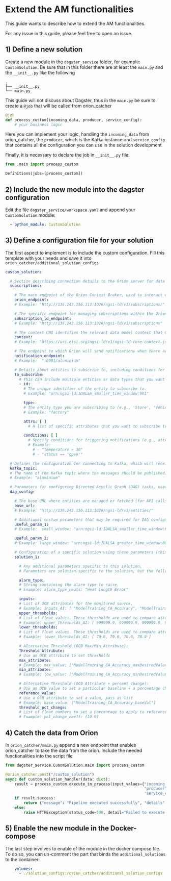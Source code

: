 # Extend the AM functionalities
This guide wants to describe how to extend the AM functionalities.

For any issue in this guide, please feel free to open an issue.

## 1) Define a new solution

Create a new module in the `dagster_service` folder, for example: `CustomSolution`.
Be sure that in this folder there are at least the `main.py` and the `__init__.py` like the following
```shell
.
├── __init__.py
└── main.py
```

This guide will not discuss about Dagster, thus in the `main.py` be sure to create a `@job` that will be called from orion_catcher

```python
@job
def process_custom(incoming_data, producer, service_config):
    # your business logic
```
Here you can implement your logic, handling the `incoming_data` from orion_catcher, the `producer`, which is the Kafka instance and `service_config` that contains all the configuration you can use in the solution development

Finally, it is necessary to declare the job in `__init__.py` file:
```python
from .main import process_custom

Definitions(jobs=[process_custom])
```

## 2) Include the new module into the dagster configuration

Edit the file `dagster_service/workspace.yaml` and append your `CustomSolution` module:
```yaml
  - python_module: CustomSolution
```

## 3) Define a configuration file for your solution

The first aspect to implement is to include the custom configuration. 
Fill this template with your needs and save it into `orion_catcher/additional_solution_configs`
```yaml
custom_solution:

  # Section describing connection details to the Orion server for data subscriptions
  subscriptions:

    # The main endpoint of the Orion Context Broker, used to interact with the Orion server.
    orion_endpoint:
    # Example: "http://136.243.156.113:1026/ngsi-ld/v1/subscriptions/"

    # The specific endpoint for managing subscriptions within the Orion Context Broker.
    subscription_ld_endpoint:
    # Example: "http://136.243.156.113:1026/ngsi-ld/v1/subscriptions"

    # The context URI identifies the relevant data model context that Orion will use.
    context:
    # Example: "https://uri.etsi.org/ngsi-ld/v1/ngsi-ld-core-context.jsonld"

    # The endpoint to which Orion will send notifications when there are changes in subscribed data.
    notification_endpoint:
    # Example:  ":8001/aluminium"

    # Details about entities to subscribe to, including conditions for the subscription.
    to_subscribe:
      # This can include multiple entities or data types that you want Orion to monitor.
      - id:
        # The unique identifier of the entity to subscribe to. 
        # Example: "urn:ngsi-ld:IDALSA_smaller_time_window:001"

        type:
        # The entity type you are subscribing to (e.g., 'Store', 'Vehicle').
        # Example: "factory"

        attrs: [ ]
          # A list of specific attributes that you want to subscribe to (e.g., 'temperature', 'location').

        conditions: [ ]
          # Specify conditions for triggering notifications (e.g., attribute changes, threshold values).
          # Example: 
            # - "temperature > 30"
            # - "status == 'open'"

  # Defines the configuration for connecting to Kafka, which will receive messages or events.
  kafka_topic:
  # The name of the Kafka topic where the messages should be published.
  # Example: "aluminium"

  # Parameters for configuring Directed Acyclic Graph (DAG) tasks, used to manage workflows.
  dag_config:

    # The base URL where entities are managed or fetched (for API calls within the DAG tasks).
    base_url:
    # Example: "http://136.243.156.113:1026/ngsi-ld/v1/entities/"

    # Additional custom parameters that may be required for DAG configuration.
    useful_param_1:
    # Example:  small_window: "urn:ngsi-ld:IDALSA_smaller_time_window:001"

    useful_param_2:
    # Example: large_window: "urn:ngsi-ld:IDALSA_greater_time_window:001"

    # Configuration of a specific solution using these parameters (this can be extended with other solutions).
    solution_1:

      # Any additional parameters specific to this solution.
      # Parameters are solution-specific to the solution, but the following example parameters may be useful:

      alarm_type:
      # String containing the alarm type to raise. 
      # Example: alarm_type_heats: "Heat Length Error"

      inputs:
      # List of OCB attributes for the monitored source. 
      # Example: inputs_AI: [ "ModelTraining_CA_Accuracy", "ModelTraining_MP_Accuracy", "ModelTraining_MT_Accuracy", "ModelTraining_MA_Accuracy" ]
      upper_thresholds:
      # List of float values. These thresholds are used to compare attributes from inputs to threshold values. Use 999999.9 to set "+inf"
      # Example: upper_thresholds_AI: [ 999999.9, 999999.9, 999999.9, 999999.9 ]
      lower_thresholds:
      # List of float values. These thresholds are used to compare attributes from inputs to threshold values. Use -999999.9 to set "-inf"
      # Example: lower_thresholds_AI: [ 70.0, 70.0, 70.0, 70.0 ]

      # Alternative Threshold (OCB Max/Min Attribute):
      Threshold Attribute:
      # Use an OCB attribute to set thresholds
      max_attribute:
      # Example: max_value: ["ModelTraining_CA_Accuracy_maxDesiredValue"]
      min_attribute:
      # Example: low_value: ["ModelTraining_CA_Accuracy_minDesiredValue"]

      # Alternative Threshold (OCB Attribute + percent change):
      # Use an OCB value to set a particular baseline + a percentage change based on this value
      reference_value:
      # Use a OCB attribute to set a value, pass as list
      # Example: base_value: ["ModelTraining_CA_Accuracy_baseVal"]
      threshold_pct_change:
      # List of float numbers to set a percentage to apply to reference value.
      # Example: pct_change_coeff: [10.0]
```

## 4) Catch the data from Orion
In `orion_catcher/main.py` append a new endpoint that enables orion_catcher to take the data from the orion.
Include the needed functionalities into the script file

```python
from dagster_service.CusomSolution.main import process_custom

@orion_catcher.post("/custom_solution")
async def custom_solution_handler(data: dict):
    result = process_custom.execute_in_process(input_values={"incoming_data": data,
                                                             "producer": producer,
                                                             "service_config": service_config["aluminium"]})
    if result.success:
        return {"message": "Pipeline executed successfully", "details": str(result)}
    else:
        raise HTTPException(status_code=500, detail="Failed to execute pipeline")
```
## 5) Enable the new module in the Docker-compose
The last step involves to enable of the module in the docker compose file.
To do so, you can un-comment the part that binds the `additional_solutions` to the container:
```yaml
    volumes:
      - ./solution_configs:/orion_catcher/additional_solution_configs
```

